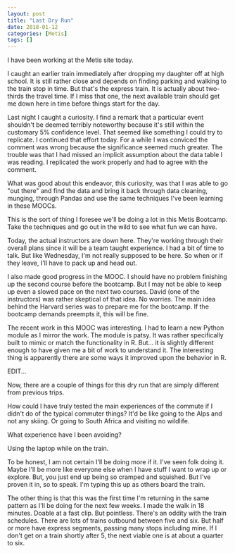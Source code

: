```yaml
---
layout: post
title: "Last Dry Run"
date: 2018-01-12
categories: [Metis]
tags: []
---
```


I have been working at the Metis site today.

I caught an earlier train immediately after dropping my daughter off at high school.  It is still rather close
and depends on finding parking and walking to the train stop in time.  But that's the express train.  It is
actually about two-thirds the travel time.  If I miss that one, the next available train should get me
down here in time before things start for the day.

Last night I caught a curiosity.  I find a remark that a particular event shouldn't be deemed terribly
noteworthy because it's still within the customary 5% confidence level.  That seemed like something I could
try to replicate.  I continued that effort today.  For a while I was conviced the comment was wrong
because the significance seemed much greater.  The trouble was that I had missed an implicit assumption
about the data table I was reading.  I replicated the work properly and had to agree with the comment.

What was good about this endeavor, this curiosity, was that I was able to go "out there" and find the
data and bring it back through data cleaning, munging, through Pandas and use the same techniques I've
been learning in these MOOCs.

This is the sort of thing I foresee we'll be doing a lot in this Metis Bootcamp.  Take the techniques
and go out in the wild to see what fun we can have.

Today, the actual instructors are down here.  They're working through their overall plans since it will
be a team taught experience.  I had a bit of time to talk.  But like Wednesday, I'm not really supposed
to be here.  So when or if they leave, I'll have to pack up and head out.

I also made good progress in the MOOC.  I should have no problem finishing up the second course before
the bootcamp.  But I may not be able to keep up even a slowed pace on the next two courses.  David (one
of the instructors) was rather skeptical of that idea.  No worries.  The main idea behind the Harvard
series was to prepare me for the bootcamp.  If the bootcamp demands preempts it, this will be fine.

The recent work in this MOOC was interesting.  I had to learn a new Python module as I mirror the
work.  The module is patsy.  It was rather specifically built to mimic or match the functionality
in R.  But... it is slightly different enough to have given me a bit of work to understand it.  The
interesting thing is apparently there are some ways it improved upon the behavior in R.

EDIT...

Now, there are a couple of things for this dry run that are simply different from previous trips.

How could I have truly tested the main experiences of the commute if I didn't do of the typical
commuter things?  It'd be like going to the Alps and not any skiing.  Or going to South Africa and
visiting no wildlife.

What experience have I been avoiding?

Using the laptop while on the train.

To be honest, I am not certain I'll be doing more if it.  I've seen folk doing it.  Maybe I'll be more
like everyone else when I have stuff I want to wrap up or explore.  But, you just end up being so
cramped and squished.  But I've proven it in, so to speak.  I'm typing this up as others board the
train.

The other thing is that this was the first time I'm returning in the same pattern as I'll be doing
for the next few weeks.  I made the walk in 18 minutes.  Doable at a fast clip.  But pointless.
There's an oddity with the train schedules.  There are lots of trains outbound between five and six.
But half or more have express segments, passing many stops including mine.  If I don't get on a train
shortly after 5, the next viable one is at about a quarter to six.
